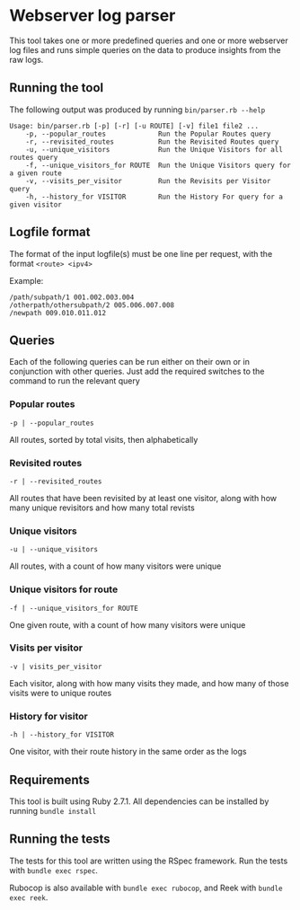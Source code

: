 # Webserver log parser

This tool takes one or more predefined queries and one or more webserver log
files and runs simple queries on the data to produce insights from the raw logs.

## Running the tool

The following output was produced by running `bin/parser.rb --help`

```
Usage: bin/parser.rb [-p] [-r] [-u ROUTE] [-v] file1 file2 ...
    -p, --popular_routes             Run the Popular Routes query
    -r, --revisited_routes           Run the Revisited Routes query
    -u, --unique_visitors            Run the Unique Visitors for all routes query
    -f, --unique_visitors_for ROUTE  Run the Unique Visitors query for a given route
    -v, --visits_per_visitor         Run the Revisits per Visitor query
    -h, --history_for VISITOR        Run the History For query for a given visitor
```

## Logfile format

The format of the input logfile(s) must be one line per request, with the format
`<route> <ipv4>`

Example:

```
/path/subpath/1 001.002.003.004
/otherpath/othersubpath/2 005.006.007.008
/newpath 009.010.011.012
```

## Queries

Each of the following queries can be run either on their own or in conjunction
with other queries. Just add the required switches to the command to run the
relevant query

### Popular routes

`-p | --popular_routes`

All routes, sorted by total visits, then alphabetically

### Revisited routes

`-r | --revisited_routes`

All routes that have been revisited by at least one visitor, along with how many
unique revisitors and how many total revists

### Unique visitors

`-u | --unique_visitors`

All routes, with a count of how many visitors were unique

### Unique visitors for route

`-f | --unique_visitors_for ROUTE`

One given route, with a count of how many visitors were unique

### Visits per visitor

`-v | visits_per_visitor`

Each visitor, along with how many visits they made, and how many of those visits
were to unique routes

### History for visitor

`-h | --history_for VISITOR`

One visitor, with their route history in the same order as the logs

## Requirements

This tool is built using Ruby 2.7.1. All dependencies can be installed by
running `bundle install`

## Running the tests

The tests for this tool are written using the RSpec framework. Run the tests
with `bundle exec rspec`.

Rubocop is also available with `bundle exec rubocop`, and Reek with
`bundle exec reek`.
